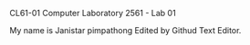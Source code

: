 ﻿CL61-01
Computer Laboratory 2561 - Lab 01 

My name is Janistar pimpathong
Edited by Githud Text Editor.
